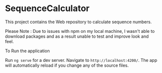 # SequenceCalculator
This project contains the Web repository to calculate sequence numbers.

Please Note : Due to issues with npm on my local machine, I wasn't able to download packages and as a result unable to test and improve look and feel. 

To Run the application 

Run `ng serve` for a dev server. Navigate to `http://localhost:4200/`. The app will automatically reload if you change any of the source files.

